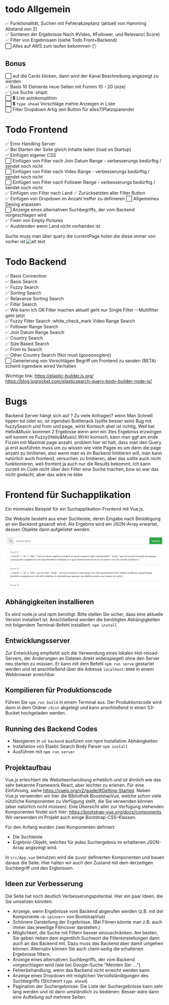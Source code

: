 # todo Allgemein
:white_check_mark: Funktionalität, Suchen mit Fehlerakzeptanz (aktuell von Hamming Abstand von 2)   
:white_check_mark: Sortieren der Ergebnisse Nach #Video, #Follower, und Relevanz( Score)    
:white_check_mark: Filter von Ergebnissen (siehe Todo Front+Backend)   
:white_large_square: Alles auf AWS zum laufen bekommen :clock9:  



## Bonus
:white_large_square: auf die Cards klicken, dann wird der Kanal Beschreibung angezeigt zu werden  
:white_check_mark: Basis 10 Elemente neue Seiten mit Formm 10 - 20 (size)   
:white_check_mark: Live Suche :shipit:  
:white_large_square: :heavy_dollar_sign: Live autokomplition  
:white_large_square: :heavy_dollar_sign: `type ahead` Vorschläge mehre Anzeigen in Liste  
:white_large_square: Filter Dropdown Artig (ein Button für alles?)Platzsparender  



# Todo Frontend
:white_check_mark: Error Handling Server   
:white_check_mark: Bei Starten der Seite gleich Inhalte laden (load on Startup)   
:white_check_mark: Einfügen eigener CSS   
:white_large_square: Einfügen von Filter nach Join Datum Range - verbesserungs bedürftig / sendet noch nicht  
:white_large_square: Einfügen von Filter nach Video Range - verbesserungs bedürftig / sendet noch nicht  
:white_large_square: Einfügen von Filter nach Follower Range - verbesserungs bedürftig / sendet noch nicht  
:white_check_mark: Einfügen von Filter nach Land
:white_check_mark: Zurücksetzten aller Filter Button  
:white_check_mark: Einfügen von Dropdown im Anzahl treffer zu definieren
:white_large_square: Allgemeines Desing anpassen      
:white_large_square: Anzeige eines alternativen Suchbegriffs, der vom Backend vorgeschlagen wird    
:white_check_mark: Fixen von Empty Pictures   
:white_check_mark: Ausblenden wenn Land nicht vorhanden ist

Suche muss man über query die currentPage holen die diese immer von vorher ist 
![alt text](https://i.imgur.com/ZZSaAtB.png) 






# Todo Backend
:white_check_mark: Basis Connection  
:white_check_mark: Basis Search  
:white_check_mark: Fuzzy Search  
:white_check_mark: Sorting Search  
:white_check_mark: Relavanze Sorting Search  
:white_check_mark: Filter Search   
:white_check_mark: Wie kann ich OR Filter machen aktuell geht nur Single Filter --Multifilter geht jetzt    
:white_check_mark: Fuzzy Filter Search
:white_check_mark Video Range Search  
:white_check_mark: Follower Range Search  
:white_check_mark: Join Datum Range Search     
:white_check_mark: Country Search  
:white_check_mark: Size Based Search   
:white_check_mark: From to Search  
:white_check_mark: Other Country Search (Not must (gooooooglen))     
:white_large_square: Generierung von Vorschlägen Begriff um Frontend zu senden   (BETA)
scheint irgendwie wired Verhalten 

Wichtige link:
https://elastic-builder.js.org/
https://blog.logrocket.com/elasticsearch-query-body-builder-node-js/

# Bugs
Backend Server hängt sich auf ? Zu viele Anfragen? wenn Man Schnell tippen tut oder so, ist irgendwo Bottlenack (sollte besser sein)
Bug mit fuzzySearch und from und page, wirkt Komisch aber ist richtig,
Weil bei Hello&Music kommen 2 Ergebisse wenn amn ein 3tes Ergebniss erzwingen will kommt ne Fuzzy(Hello&Music)
Wirkt komisch, kann man ggf am ende Fizzen mit Maximal page anzahl. 
problem hier ist halt, dass man den Query ja erst ausführen muss um zu wissen wie viele Pages es
um dann die page anzahl zu limitieren, also wenn man es im Backend limitieren will, man kann natürlich auch frontend, versuchen zu limitieren, aber das sollte auch nicht funktionieren, weil frontent ja auch nur die Results bekommt.
Ich kann zurzeit im Code nicht über den Filter eine Suche machen, bzw so war das nicht gedacht, aber das wäre ne Idee






# Frontend für Suchapplikation

Ein minimales Beispiel für ein Suchapplikation-Frontend mit Vue.js.

Die Website besteht aus einer Suchleiste, deren Eingabe nach Bestätigung an ein Backend gesandt wird. Als Ergebnis wird ein JSON-Array erwartet, dessen Objekte dann aufgelistet werden.

![Screenshot](assets/screenshot.png)

## Abhängigkeiten installieren 

Es wird node.js und npm benötigt. Bitte stellen Sie sicher, dass eine aktuelle Version installiert ist. Anschließend werden die benötigten Abhängigkeiten mit folgendem Terminal-Befehl installiert: `npm install`

## Entwicklungsserver

Zur Entwicklung empfiehlt sich die Verwendung eines lokalen Hot-reload-Servers, der Änderungen an Dateien direkt
widerspiegelt ohne den Server neu starten zu müssen. Er kann mit dem Befehl `npm run serve` gestartet werden und
ist anschließend über die Adresse `localhost:8080` in einem Webbrowser erreichbar.

## Kompilieren für Produktionscode

Führen Sie `npm run build` in einem Terminal aus. Der Produktionscode wird dann in dem Ordner `/dist` abgelegt
und kann anschließend in einen S3-Bucket hochgeladen werden.

## Running des Backend Codes
- Navigieren in `cd backend` ausfüren von npm Installation Abhänigkeiten
- Installation von Elastic Search Body Parser `npm install `
- Ausführen mit `npm run server`


## Projektaufbau

Vue.js erleichtert die Websiteentwicklung erheblich und ist ähnlich wie das sehr bekannte Framework React, aber leichter zu erlenen. Für eine Einführung, siehe https://vuejs.org/v2/guide/#Getting-Started. Neben Vue.js verwenden wir hier die Bibliothek BooststapVue, welche schon viele nützliche Komponenten zu Verfügung stellt, die Sie verwenden können (aber natürlich nicht müssen). Eine Übersicht aller zur Verfügung stehenden Komponenten findet sich hier: https://bootstrap-vue.org/docs/components. Wir verwenden im Projekt auch einige Bootstrap-CSS-Klassen.

Für den Anfang wurden zwei Komponenten definiert:
- Die Suchleiste
- Ergebnis-Objekt, welches für jedes Suchergebnis im erhaltenen JSON-Array angezeigt wird.

In `src/App.vue` benutzen wird die zuvor definierten Komponenten und bauen daraus die Seite. Hier halten wir auch den Zustand mit dem derzeitigen Suchbegriff und den Ergbnissen.

## Ideen zur Verbesserung

Die Seite hat noch deutlich Verbesserungspotential. Hier ein paar Ideen, die Sie umsetzen könnten:

- Anzeige, wenn Ergebnisse vom Backend abgerufen werden (z.B. mit der Komponente `<b-spinner>` von BootstrapVue)
- Schönere Darstellung der Ergebnisse. (Bei Filmen könnte man z.B. auch immer das jeweilige Filmcover darstellen.)
- Möglichkeit, die Suche mit Filtern besser einzuschränken. Am besten, Sie geben neben dem eigentlich Suchwort die Filtereinstellungen dann auch an das Backend mit. Dazu muss das Backend aber damit umgehen können. Alternativ können Sie auch client-seitig die erhaltenen Ergebnisse filtern.
- Anzeige eines alternativen Suchbegriffs, der vom Backend vorgeschlagen wird (wie bei Google-Suche "Meinten Sie: ...")
- Fehlerbehandlung, wenn das Backend nicht erreicht werden kann.
- Anzeige eines Dropdown mit möglichen Vervollständigungen des Suchbegriffs (Stichwort `type ahead`)
- Pagination der Suchergebnisse: Die Liste der Suchergebnisse kann sehr lang werden und ist dann umständlich zu bedienen: Besser wäre dann eine Aufteilung auf mehrere Seiten.
